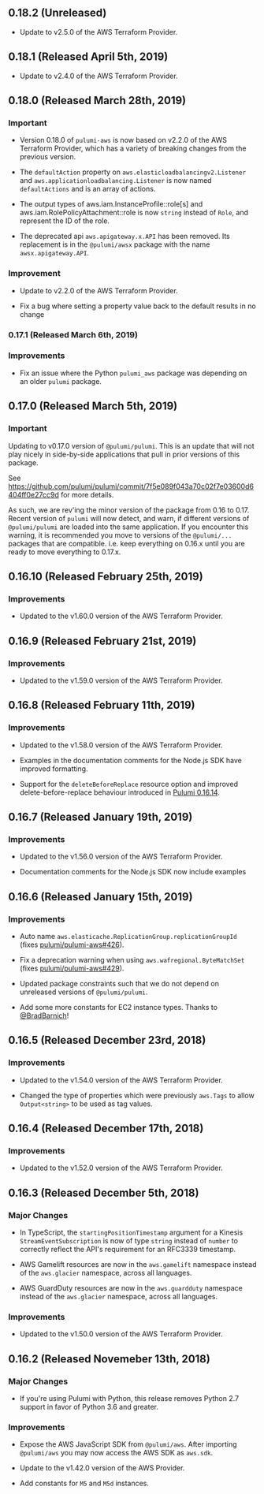 ## 0.18.2 (Unreleased)

- Update to v2.5.0 of the AWS Terraform Provider.

## 0.18.1 (Released April 5th, 2019)

- Update to v2.4.0 of the AWS Terraform Provider.

## 0.18.0 (Released March 28th, 2019)

### Important

- Version 0.18.0 of `pulumi-aws` is now based on v2.2.0 of the AWS Terraform Provider, which has a variety of breaking changes from the previous version.

- The `defaultAction` property on `aws.elasticloadbalancingv2.Listener` and `aws.applicationloadbalancing.Listener` is now named `defaultActions` and is an array of actions.

- The output types of aws.iam.InstanceProfile::role[s] and aws.iam.RolePolicyAttachment::role is now `string` instead of `Role`, and represent the ID of the role.

- The deprecated api `aws.apigateway.x.API` has been removed.  Its replacement is in the `@pulumi/awsx` package with the name `awsx.apigateway.API`.

### Improvement

- Update to v2.2.0 of the AWS Terraform Provider.

- Fix a bug where setting a property value back to the default results in no change

### 0.17.1 (Released March 6th, 2019)

### Improvements

- Fix an issue where the Python `pulumi_aws` package was depending on an older `pulumi` package.

## 0.17.0 (Released March 5th, 2019)

### Important

Updating to v0.17.0 version of `@pulumi/pulumi`.  This is an update that will not play nicely
in side-by-side applications that pull in prior versions of this package.

See https://github.com/pulumi/pulumi/commit/7f5e089f043a70c02f7e03600d6404ff0e27cc9d for more details.

As such, we are rev'ing the minor version of the package from 0.16 to 0.17.  Recent version of `pulumi` will now detect, and warn, if different versions of `@pulumi/pulumi` are loaded into the same application.  If you encounter this warning, it is recommended you move to versions of the `@pulumi/...` packages that are compatible.  i.e. keep everything on 0.16.x until you are ready to move everything to 0.17.x.

## 0.16.10 (Released February 25th, 2019)

### Improvements

- Updated to the v1.60.0 version of the AWS Terraform Provider.

## 0.16.9 (Released February 21st, 2019)

### Improvements

- Updated to the v1.59.0 version of the AWS Terraform Provider.

## 0.16.8 (Released February 11th, 2019)

### Improvements

- Updated to the v1.58.0 version of the AWS Terraform Provider.

- Examples in the documentation comments for the Node.js SDK have improved formatting.

- Support for the `deleteBeforeReplace` resource option and improved
  delete-before-replace behaviour introduced in [Pulumi
  0.16.14](https://github.com/pulumi/pulumi/blob/master/CHANGELOG.md#01614-released-january-31st-2019).

## 0.16.7 (Released January 19th, 2019)

### Improvements

- Updated to the v1.56.0 version of the AWS Terraform Provider.

- Documentation comments for the Node.js SDK now include examples

## 0.16.6 (Released January 15th, 2019)

### Improvements

- Auto name `aws.elasticache.ReplicationGroup.replicationGroupId` (fixes [pulumi/pulumi-aws#426](https://github.com/pulumi/pulumi-aws/issues/426)).

- Fix a deprecation warning when using `aws.wafregional.ByteMatchSet` (fixes [pulumi/pulumi-aws#429](https://github.com/pulumi/pulumi-aws/issues/429)).

- Updated package constraints such that we do not depend on unreleased versions of `@pulumi/pulumi`.

- Add some more constants for EC2 instance types.  Thanks to [@BradBarnich](https://github.com/BradBarnich)!

## 0.16.5 (Released December 23rd, 2018)

### Improvements

- Updated to the v1.54.0 version of the AWS Terraform Provider.

- Changed the type of properties which were previously `aws.Tags` to allow `Output<string>` to be used as tag values.

## 0.16.4 (Released December 17th, 2018)

### Improvements

- Updated to the v1.52.0 version of the AWS Terraform Provider.

## 0.16.3 (Released December 5th, 2018)

### Major Changes

- In TypeScript, the `startingPositionTimestamp` argument for a Kinesis  `StreamEventSubscription` is now of type `string` instead of `number` to correctly reflect the API's requirement for an RFC3339 timestamp.

- AWS Gamelift resources are now in the `aws.gamelift` namespace instead of the `aws.glacier` namespace, across all languages.

- AWS GuardDuty resources are now in the `aws.guardduty` namespace instead of the `aws.glacier` namespace, across all languages.

### Improvements

- Updated to the v1.50.0 version of the AWS Terraform Provider.

## 0.16.2 (Released Novemeber 13th, 2018)

### Major Changes

- If you're using Pulumi with Python, this release removes Python 2.7 support in favor of Python 3.6 and greater.

### Improvements

- Expose the AWS JavaScript SDK from `@pulumi/aws`. After importing `@pulumi/aws` you may now access the AWS SDK as `aws.sdk`.

- Update to the v1.42.0 version of the AWS Provider.

- Add constants for `M5` and `M5d` instances.
